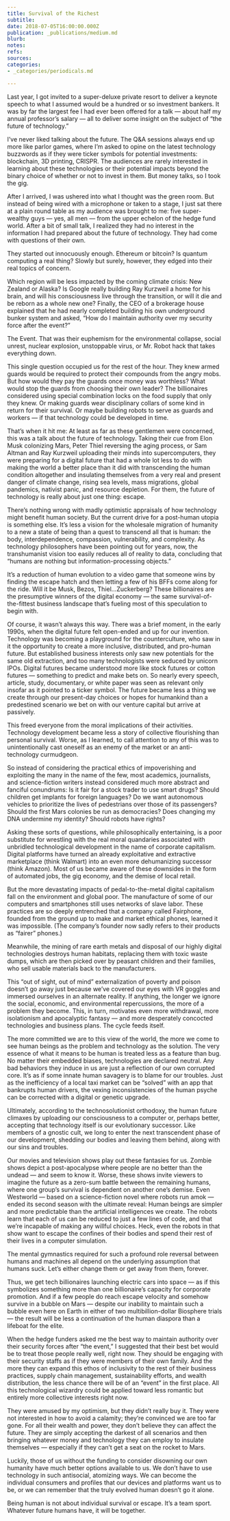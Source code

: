 ```yaml
---
title: Survival of the Richest
subtitle: 
date: 2018-07-05T16:00:00.000Z
publication: _publications/medium.md
blurb: 
notes: 
refs: 
sources: 
categories:
- _categories/periodicals.md

---
```

Last year, I got invited to a super-deluxe private resort to deliver a keynote speech to what I assumed would be a hundred or so investment bankers. It was by far the largest fee I had ever been offered for a talk — about half my annual professor’s salary — all to deliver some insight on the subject of “the future of technology.”

I’ve never liked talking about the future. The Q&A sessions always end up more like parlor games, where I’m asked to opine on the latest technology buzzwords as if they were ticker symbols for potential investments: blockchain, 3D printing, CRISPR. The audiences are rarely interested in learning about these technologies or their potential impacts beyond the binary choice of whether or not to invest in them. But money talks, so I took the gig.

After I arrived, I was ushered into what I thought was the green room. But instead of being wired with a microphone or taken to a stage, I just sat there at a plain round table as my audience was brought to me: five super-wealthy guys — yes, all men — from the upper echelon of the hedge fund world. After a bit of small talk, I realized they had no interest in the information I had prepared about the future of technology. They had come with questions of their own.

They started out innocuously enough. Ethereum or bitcoin? Is quantum computing a real thing? Slowly but surely, however, they edged into their real topics of concern.

Which region will be less impacted by the coming climate crisis: New Zealand or Alaska? Is Google really building Ray Kurzweil a home for his brain, and will his consciousness live through the transition, or will it die and be reborn as a whole new one? Finally, the CEO of a brokerage house explained that he had nearly completed building his own underground bunker system and asked, “How do I maintain authority over my security force after the event?”

The Event. That was their euphemism for the environmental collapse, social unrest, nuclear explosion, unstoppable virus, or Mr. Robot hack that takes everything down.

This single question occupied us for the rest of the hour. They knew armed guards would be required to protect their compounds from the angry mobs. But how would they pay the guards once money was worthless? What would stop the guards from choosing their own leader? The billionaires considered using special combination locks on the food supply that only they knew. Or making guards wear disciplinary collars of some kind in return for their survival. Or maybe building robots to serve as guards and workers — if that technology could be developed in time.

That’s when it hit me: At least as far as these gentlemen were concerned, this was a talk about the future of technology. Taking their cue from Elon Musk colonizing Mars, Peter Thiel reversing the aging process, or Sam Altman and Ray Kurzweil uploading their minds into supercomputers, they were preparing for a digital future that had a whole lot less to do with making the world a better place than it did with transcending the human condition altogether and insulating themselves from a very real and present danger of climate change, rising sea levels, mass migrations, global pandemics, nativist panic, and resource depletion. For them, the future of technology is really about just one thing: escape.

There’s nothing wrong with madly optimistic appraisals of how technology might benefit human society. But the current drive for a post-human utopia is something else. It’s less a vision for the wholesale migration of humanity to a new a state of being than a quest to transcend all that is human: the body, interdependence, compassion, vulnerability, and complexity. As technology philosophers have been pointing out for years, now, the transhumanist vision too easily reduces all of reality to data, concluding that “humans are nothing but information-processing objects.”

It’s a reduction of human evolution to a video game that someone wins by finding the escape hatch and then letting a few of his BFFs come along for the ride. Will it be Musk, Bezos, Thiel…Zuckerberg? These billionaires are the presumptive winners of the digital economy — the same survival-of-the-fittest business landscape that’s fueling most of this speculation to begin with.

Of course, it wasn’t always this way. There was a brief moment, in the early 1990s, when the digital future felt open-ended and up for our invention. Technology was becoming a playground for the counterculture, who saw in it the opportunity to create a more inclusive, distributed, and pro-human future. But established business interests only saw new potentials for the same old extraction, and too many technologists were seduced by unicorn IPOs. Digital futures became understood more like stock futures or cotton futures — something to predict and make bets on. So nearly every speech, article, study, documentary, or white paper was seen as relevant only insofar as it pointed to a ticker symbol. The future became less a thing we create through our present-day choices or hopes for humankind than a predestined scenario we bet on with our venture capital but arrive at passively.

This freed everyone from the moral implications of their activities. Technology development became less a story of collective flourishing than personal survival. Worse, as I learned, to call attention to any of this was to unintentionally cast oneself as an enemy of the market or an anti-technology curmudgeon.

So instead of considering the practical ethics of impoverishing and exploiting the many in the name of the few, most academics, journalists, and science-fiction writers instead considered much more abstract and fanciful conundrums: Is it fair for a stock trader to use smart drugs? Should children get implants for foreign languages? Do we want autonomous vehicles to prioritize the lives of pedestrians over those of its passengers? Should the first Mars colonies be run as democracies? Does changing my DNA undermine my identity? Should robots have rights?

Asking these sorts of questions, while philosophically entertaining, is a poor substitute for wrestling with the real moral quandaries associated with unbridled technological development in the name of corporate capitalism. Digital platforms have turned an already exploitative and extractive marketplace (think Walmart) into an even more dehumanizing successor (think Amazon). Most of us became aware of these downsides in the form of automated jobs, the gig economy, and the demise of local retail.

But the more devastating impacts of pedal-to-the-metal digital capitalism fall on the environment and global poor. The manufacture of some of our computers and smartphones still uses networks of slave labor. These practices are so deeply entrenched that a company called Fairphone, founded from the ground up to make and market ethical phones, learned it was impossible. (The company’s founder now sadly refers to their products as “fairer” phones.)

Meanwhile, the mining of rare earth metals and disposal of our highly digital technologies destroys human habitats, replacing them with toxic waste dumps, which are then picked over by peasant children and their families, who sell usable materials back to the manufacturers.

This “out of sight, out of mind” externalization of poverty and poison doesn’t go away just because we’ve covered our eyes with VR goggles and immersed ourselves in an alternate reality. If anything, the longer we ignore the social, economic, and environmental repercussions, the more of a problem they become. This, in turn, motivates even more withdrawal, more isolationism and apocalyptic fantasy — and more desperately concocted technologies and business plans. The cycle feeds itself.

The more committed we are to this view of the world, the more we come to see human beings as the problem and technology as the solution. The very essence of what it means to be human is treated less as a feature than bug. No matter their embedded biases, technologies are declared neutral. Any bad behaviors they induce in us are just a reflection of our own corrupted core. It’s as if some innate human savagery is to blame for our troubles. Just as the inefficiency of a local taxi market can be “solved” with an app that bankrupts human drivers, the vexing inconsistencies of the human psyche can be corrected with a digital or genetic upgrade.

Ultimately, according to the technosolutionist orthodoxy, the human future climaxes by uploading our consciousness to a computer or, perhaps better, accepting that technology itself is our evolutionary successor. Like members of a gnostic cult, we long to enter the next transcendent phase of our development, shedding our bodies and leaving them behind, along with our sins and troubles.

Our movies and television shows play out these fantasies for us. Zombie shows depict a post-apocalypse where people are no better than the undead — and seem to know it. Worse, these shows invite viewers to imagine the future as a zero-sum battle between the remaining humans, where one group’s survival is dependent on another one’s demise. Even Westworld — based on a science-fiction novel where robots run amok — ended its second season with the ultimate reveal: Human beings are simpler and more predictable than the artificial intelligences we create. 
The robots learn that each of us can be reduced to just a few lines of code, and that we’re incapable of making any willful choices. Heck, even the robots in that show want to escape the confines of their bodies and spend their rest of their lives in a computer simulation.

The mental gymnastics required for such a profound role reversal between humans and machines all depend on the underlying assumption that humans suck. Let’s either change them or get away from them, forever.

Thus, we get tech billionaires launching electric cars into space — as if this symbolizes something more than one billionaire’s capacity for corporate promotion. And if a few people do reach escape velocity and somehow survive in a bubble on Mars — despite our inability to maintain such a bubble even here on Earth in either of two multibillion-dollar Biosphere trials — the result will be less a continuation of the human diaspora than a lifeboat for the elite.

When the hedge funders asked me the best way to maintain authority over their security forces after “the event,” I suggested that their best bet would be to treat those people really well, right now. They should be engaging with their security staffs as if they were members of their own family. And the more they can expand this ethos of inclusivity to the rest of their business practices, supply chain management, sustainability efforts, and wealth distribution, the less chance there will be of an “event” in the first place. All this technological wizardry could be applied toward less romantic but entirely more collective interests right now.

They were amused by my optimism, but they didn’t really buy it. They were not interested in how to avoid a calamity; they’re convinced we are too far gone. For all their wealth and power, they don’t believe they can affect the future. They are simply accepting the darkest of all scenarios and then bringing whatever money and technology they can employ to insulate themselves — especially if they can’t get a seat on the rocket to Mars.

Luckily, those of us without the funding to consider disowning our own humanity have much better options available to us. We don’t have to use technology in such antisocial, atomizing ways. We can become the individual consumers and profiles that our devices and platforms want us to be, or we can remember that the truly evolved human doesn’t go it alone.

Being human is not about individual survival or escape. It’s a team sport. Whatever future humans have, it will be together.